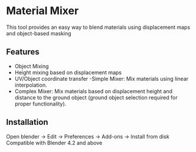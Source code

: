 # Material Mixer
This tool provides an easy way to blend materials using displacement maps and object-based masking

## Features
- Object Mixing
- Height mixing based on displacement maps
- UV/Object coordinate transfer
 -Simple Mixer: Mix materials using linear interpolation.
- Complex Mixer: Mix materials based on displacement height and distance to the ground object (ground object selection required for proper functionality).

## Installation
Open blender -> Edit -> Preferences -> Add-ons -> Install from disk 
Compatible with Blender 4.2 and above
